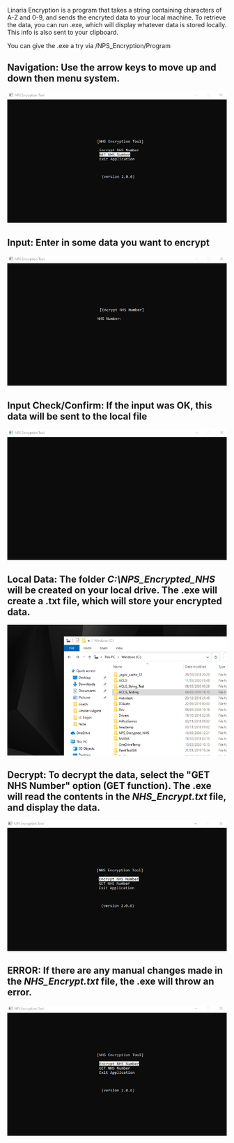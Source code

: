 Linaria Encryption is a program that takes a string containing characters of A-Z and 0-9, and sends the encryted data to your
local machine. To retrieve the data, you can run .exe, which will display whatever data is stored locally. This info is also sent to 
your clipboard.

You can give the .exe a try via /NPS_Encryption/Program

<h2>Navigation: Use the arrow keys to move up and down then menu system.</h2>

![](gifs/1.gif)

<h2>Input: Enter in some data you want to encrypt</h2>


![](gifs/2.gif)

<h2>Input Check/Confirm: If the input was OK, this data will be sent to the local file</h2>


![](gifs/3.gif)

<h2>Local Data: The folder <i>C:\NPS_Encrypted_NHS</i> will be created on your local drive. The .exe will create a .txt file, which will store your encrypted data.</h2>


![](gifs/4.gif)

<h2>Decrypt: To decrypt the data, select the "GET NHS Number" option (GET function). The .exe will read the contents in the <i>NHS_Encrypt.txt</i> file, and display the data.</h2>


![](gifs/5.gif)

<h2>ERROR: If there are any manual changes made in the <i>NHS_Encrypt.txt</i> file, the .exe will throw an error.</h2>

![](gifs/6.gif)

